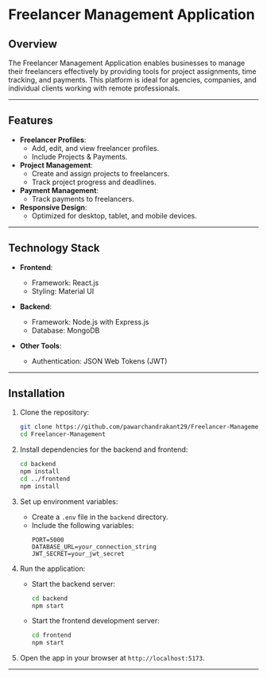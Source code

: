 # Freelancer Management Application

## Overview
The Freelancer Management Application enables businesses to manage their freelancers effectively by providing tools for project assignments, time tracking, and payments. This platform is ideal for agencies, companies, and individual clients working with remote professionals.

---

## Features

- **Freelancer Profiles**:
  - Add, edit, and view freelancer profiles.
  - Include Projects & Payments.
- **Project Management**:
  - Create and assign projects to freelancers.
  - Track project progress and deadlines.
- **Payment Management**:
  - Track payments to freelancers.
- **Responsive Design**:
  - Optimized for desktop, tablet, and mobile devices.

---

## Technology Stack

- **Frontend**:
  - Framework: React.js
  - Styling: Material UI

- **Backend**:
  - Framework: Node.js with Express.js
  - Database: MongoDB

- **Other Tools**:
  - Authentication: JSON Web Tokens (JWT)

---

## Installation

1. Clone the repository:
   ```bash
   git clone https://github.com/pawarchandrakant29/Freelancer-Management.git
   cd Freelancer-Management
   ```

2. Install dependencies for the backend and frontend:
   ```bash
   cd backend
   npm install
   cd ../frontend
   npm install
   ```

3. Set up environment variables:
   - Create a `.env` file in the `backend` directory.
   - Include the following variables:
     ```env
     PORT=5000
     DATABASE_URL=your_connection_string
     JWT_SECRET=your_jwt_secret
     ```

4. Run the application:
   - Start the backend server:
     ```bash
     cd backend
     npm start
     ```
   - Start the frontend development server:
     ```bash
     cd frontend
     npm start
     ```

5. Open the app in your browser at `http://localhost:5173`.

---
